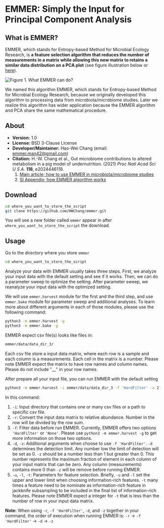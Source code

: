 # EMMER: Simply the Input for Principal Component Analysis

## What is EMMER?
EMMER, which stands for Entropy-based Method for Microbial Ecology Research, is **a feature selection algorithm that reduces the number of measurements in a matrix while allowing this new matrix to retains a similar data distribution on a PCA plot** (see figure illustration below or [here](https://drive.google.com/file/d/1m2O658NZMInmYYlyI9AdUuz2hbg14U6X/view?usp=sharing)).

![Figure 1. What EMMER can do?](https://drive.google.com/uc?id=1m2O658NZMInmYYlyI9AdUuz2hbg14U6X)

We named this algorithm EMMER, which stands for Entropy-based Method for Microbial Ecology Research, because we originally developed this algorithm to processing data from microbiota/microbiome studies. Later we realize this algorithm has wider application because the EMMER algorithm and PCA share the same mathematical procedure.


## About
- **Version:** 1.0
- **License:** BSD 3-Clause License
- **Developer/Maintainer:** Hao-Wei Chang (email: emmer.man42@gmail.com)
- **Citation:** H.-W. Chang et al., Gut microbiome contributions to altered metabolism in a pig model of undernutrition. (2021) _Proc Natl Acad Sci U S A._ **118**, e2024446118.
  1. [Main article; how to use EMMER in microbiota/microbiome studies](https://www.pnas.org/content/118/21/e2024446118)
  2. [SI Appendix; how EMMER algorithm works](https://www.pnas.org/content/pnas/suppl/2021/05/14/2024446118.DCSupplemental/pnas.2024446118.sapp.pdf)


## Download
```bash
cd where_you_want_to_store_the_script
git clone https://github.com/HWChang/emmer.git
```

You will see a new folder called ```emmer``` appear in after ```where_you_want_to_store_the_script``` the download.


## Usage
Go to the directory where you store ```emmer```

```bash
cd where_you_want_to_store_the_script
```

Analyze your data with EMMER usually takes three steps. First, we analyze your input data with the default setting and see if it works. Then, we can do a parameter sweep to optimize the setting. After parameter sweep, we reanalyze your input data with the optimized setting.

We will use ```emmer.harvest``` module for the first and the third step, and use ```emmer.bake``` module for parameter sweep and additional analyses. To learn more about different arguments in each of those modules, please use the following command:

```bash
python3 -m emmer.harvest -g
python3 -m emmer.bake -g
```

EMMER expect csv file(s) looks like files in:
```bash
emmer/data/data_dir_3/
```

Each csv file store a input data matrix, where each row is a sample and each column is a measurements. Each cell in the matrix is a number. Please note EMMER expect the matrix to have row names and column names. Please do not include "__" in your row names.

After prepare all your input file, you can run EMMER with the default setting

```bash
python3 -m emmer.harvest -i emmer/data/data_dir_3 -f 'HardFilter' -u 2 -l 2 -t 2 -d 0.001 -z 0.33 -r
```

In this command:
1. ```-i```: Input directory that contains one or many csv files or a path to specific csv file.
2. ```-r```: Convert the input data matrix to relative abundance. Number in the row will be divided by the row sum.
3. ```-f```: Filter data before run EMMER. Currently, EMMER offers two options ```'HardFilter'``` or ```'None'```. Please use ```python3 -m emmer.harvest -g``` to get more information on those two options.
4. ```-d```, ```-z```: Additional arguments when choose to use  ```-f 'HardFilter'```. ```-d``` determines the detection limit. Any number low the limit of detection will be set as 0. ```-z``` should be a number less than 1 but greater than 0. This number represents the maximum fraction of element in each column of your input matrix that can be zero. Any column (measurements) contains more 0 than ```-z``` will be remove before running EMMER.
5. ```-u```, ```-l```, ```-t```: Parameters for feature selection. Briefly, ```-u``` and ```-l``` set the upper and lower limit when choosing information-rich features. ```-t``` many times a feature need to be nominate as information-rich feature in jackknife subsampling to be included in the final list of information-rich features. Please note EMMER expect a integer for ```-t``` that is less than the number of row in your input data matrix.

**Note:** When using ```-r```, ```-f 'HardFilter'```, ```-d```, and ```-z``` together in your command, the order of execution when running EMMER is: ```-r``` -> ```-f 'HardFilter'``` -> ```-d``` -> ```-z```
